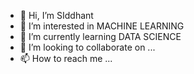- 👋 Hi, I’m SIddhant
- 👀 I’m interested in MACHINE LEARNING
- 🌱 I’m currently learning DATA SCIENCE
- 💞️ I’m looking to collaborate on ...
- 📫 How to reach me ...

<!---
Proteanox/Proteanox is a ✨ special ✨ repository because its `README.md` (this file) appears on your GitHub profile.
You can click the Preview link to take a look at your changes.
--->

